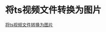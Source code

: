# 将ts视频文件转换为图片
[将ts视频文件转换为图片](https://aiwithcloud.com/2021/08/07/%e5%b0%86ts%e8%a7%86%e9%a2%91%e6%96%87%e4%bb%b6%e8%bd%ac%e6%8d%a2%e4%b8%ba%e5%9b%be%e7%89%87/)
